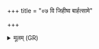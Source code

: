 +++
title = "०७ वि जिहीष्व बार्हत्सामे"

+++
<details><summary>मूलम् (GR)</summary>

वि जिहीष्व बार्हत्सामे  
गर्भस् ते योनिम् आ शयाम् ।  
ददन् ते पुत्रं देवाः  
सोमपाम् उभयाविनम् ॥
</details>